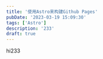```yaml
---
title: '使用Astro来构建Github Pages'
pubDate: '2023-03-19 15:09:30'
tags: ['Astro']
description: '233'
draft: true
---
```

hi233